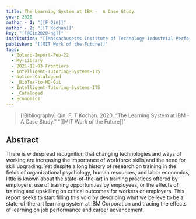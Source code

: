 ```yaml
---
title: The Learning System at IBM -  A Case Study
year: 2020
author - 1: "[[F Qin]]"
author - 2: "[[T Kochan]]"
key: "[[@Qin2020-ng]]"
institution: "[[Massachusetts Institute of Technology Industrial Performance Center]]"
publisher: "[[MIT Work of the Future]]"
tags:
  - Zotero-Import-Feb-22
  - My-Library
  - 2021-12-03-Frontiers
  - Intelligent-Tutoring-Systems-ITS
  - Notion-Catalogued
  - _BibTex-to-MD-Git
  - Intelligent-Tutoring-Systems-ITS
  - _Cataloged
  - Economics
---
```


> [!Bibliography]
> Qin, F, T Kochan. 2020. “The Learning System at IBM -  A Case Study.” "[[MIT Work of the Future]]"

## Abstract
There is widespread recognition that changing technologies and ways of working are increasing the importance of workforce skills and the need for skill upgrading. Yet despite a long history of research on training in the fields of organizational psychology, human resources, and labor economics, little is known about the state-of-the-art in training practices offered by employers, use of training opportunities by employees, or the effects of training and upskilling on critical outcomes for workers or employers. This report seeks to start filling this void by describing what we believe to be a state-of-the-art learning system at IBM Corporation and tracing the effects of learning on job performance and career advancement.